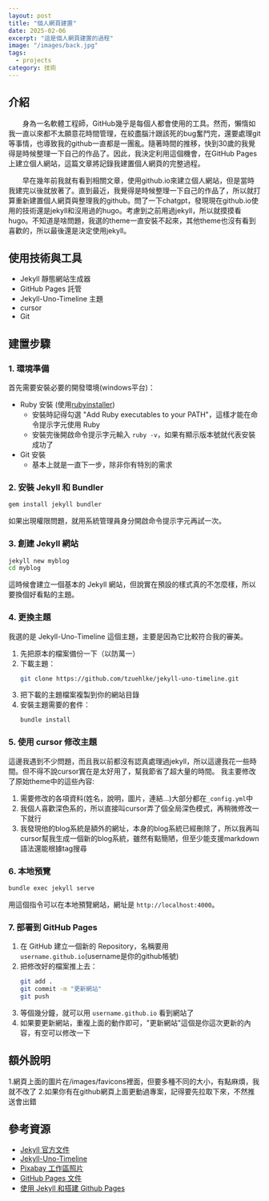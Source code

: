 ```yaml
---
layout: post
title: "個人網頁建置"
date: 2025-02-06
excerpt: "這是個人網頁建置的過程"
image: "/images/back.jpg"
tags: 
  - projects
category: 技術
---
```


## 介紹
　　身為一名軟體工程師，GitHub幾乎是每個人都會使用的工具。然而，懶惰如我一直以來都不太願意花時間管理，在絞盡腦汁跟該死的bug奮鬥完，還要處理git等事情，也導致我的github一直都是一團亂。隨著時間的推移，快到30歲的我覺得是時候整理一下自己的作品了。因此，我決定利用這個機會，在GitHub Pages上建立個人網站，這篇文章將記錄我建置個人網頁的完整過程。

　　早在幾年前我就有看到相關文章，使用github.io來建立個人網站，但是當時我建完以後就放著了。直到最近，我覺得是時候整理一下自己的作品了，所以就打算重新建置個人網頁與整理我的github。問了一下chatgpt，發現現在github.io使用的技術還是jekyll和沒用過的hugo。考慮到之前用過jekyll，所以就摸摸看hugo。不知道是啥問題，我選的theme一直安裝不起來，其他theme也沒有看到喜歡的，所以最後還是決定使用jekyll。

## 使用技術與工具
- Jekyll 靜態網站生成器
- GitHub Pages 託管
- Jekyll-Uno-Timeline 主題
- cursor
- Git

## 建置步驟

### 1. 環境準備
首先需要安裝必要的開發環境(windows平台)：
- Ruby 安裝 (使用[rubyinstaller](https://rubyinstaller.org/))
  - 安裝時記得勾選 "Add Ruby executables to your PATH"，這樣才能在命令提示字元使用 Ruby
  - 安裝完後開啟命令提示字元輸入 `ruby -v`，如果有顯示版本號就代表安裝成功了
- Git 安裝
  - 基本上就是一直下一步，除非你有特別的需求

### 2. 安裝 Jekyll 和 Bundler
```bash
gem install jekyll bundler
```
如果出現權限問題，就用系統管理員身分開啟命令提示字元再試一次。

### 3. 創建 Jekyll 網站
```bash
jekyll new myblog
cd myblog
```
這時候會建立一個基本的 Jekyll 網站，但說實在預設的樣式真的不怎麼樣，所以要換個好看點的主題。

### 4. 更換主題
我選的是 Jekyll-Uno-Timeline 這個主題，主要是因為它比較符合我的審美。
1. 先把原本的檔案備份一下（以防萬一）
2. 下載主題：
   ```bash
   git clone https://github.com/tzuehlke/jekyll-uno-timeline.git
   ```
3. 把下載的主題檔案複製到你的網站目錄
4. 安裝主題需要的套件：
   ```bash
   bundle install
   ```

### 5. 使用 cursor 修改主題
這邊我遇到不少問題，而且我以前都沒有認真處理過jekyll，所以這邊我花一些時間。但不得不說cursor實在是太好用了，幫我節省了超大量的時間。
我主要修改了原始theme中的這些內容:
1. 需要修改的各項資料(姓名，說明，圖片，連結...)大部分都在`_config.yml`中
2. 我個人喜歡深色系的，所以直接叫cursor弄了個全局深色模式，再稍微修改一下就行
3. 我發現他的blog系統是額外的網址，本身的blog系統已經刪除了，所以我再叫cursor幫我生成一個新的blog系統，雖然有點簡陋，但至少能支援markdown語法還能根據tag搜尋


### 6. 本地預覽
```bash
bundle exec jekyll serve
```
用這個指令可以在本地預覽網站，網址是 `http://localhost:4000`。


### 7. 部署到 GitHub Pages
1. 在 GitHub 建立一個新的 Repository，名稱要用 `username.github.io`(username是你的github帳號)
2. 把修改好的檔案推上去：
   ```bash
   git add .
   git commit -m "更新網站"
   git push
   ```
3. 等個幾分鐘，就可以用 `username.github.io` 看到網站了
4. 如果要更新網站，重複上面的動作即可，"更新網站"這個是你這次更新的內容，有空可以修改一下

## 額外說明
1.網頁上面的圖片在/images/favicons裡面，但要多種不同的大小，有點麻煩，我就不改了
2.如果你有在github網頁上面更動過專案，記得要先拉取下來，不然推送會出錯
## 參考資源
- [Jekyll 官方文件](https://jekyllrb.com/docs/)
- [Jekyll-Uno-Timeline](https://github.com/tzuehlke/jekyll-uno-timeline/)
- [Pixabay 工作區照片](https://pixabay.com/photos/desk-laptop-notebook-pen-workspace-593327/)
- [GitHub Pages 文件](https://docs.github.com/pages)
- [使用 Jekyll 和搭建 Github Pages](https://hackmd.io/@CynthiaChuang/Setting-Up-a-GitHub-Pages-Site-with-Jekyll) 